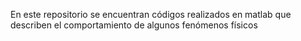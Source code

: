 En este repositorio se encuentran códigos realizados en matlab que describen el comportamiento de algunos fenómenos físicos
